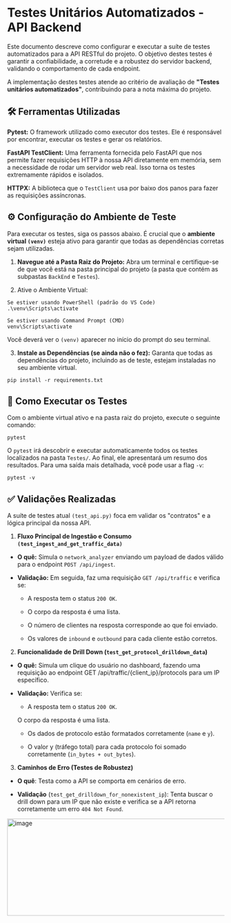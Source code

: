 # Testes Unitários Automatizados - API Backend
Este documento descreve como configurar e executar a suíte de testes automatizados para a API RESTful do projeto. O objetivo destes testes é garantir a confiabilidade, a corretude e a robustez do servidor backend, validando o comportamento de cada endpoint.

A implementação destes testes atende ao critério de avaliação de **"Testes unitários automatizados"**, contribuindo para a nota máxima do projeto.

## 🛠️ Ferramentas Utilizadas
**Pytest:** O framework utilizado como executor dos testes. Ele é responsável por encontrar, executar os testes e gerar os relatórios.

**FastAPI TestClient:** Uma ferramenta fornecida pelo FastAPI que nos permite fazer requisições HTTP à nossa API diretamente em memória, sem a necessidade de rodar um servidor web real. Isso torna os testes extremamente rápidos e isolados.

**HTTPX:** A biblioteca que o `TestClient` usa por baixo dos panos para fazer as requisições assíncronas.

## ⚙️ Configuração do Ambiente de Teste
Para executar os testes, siga os passos abaixo. É crucial que o **ambiente virtual `(venv)`** esteja ativo para garantir que todas as dependências corretas sejam utilizadas.

1. **Navegue até a Pasta Raiz do Projeto:**
Abra um terminal e certifique-se de que você está na pasta principal do projeto (a pasta que contém as subpastas `BackEnd` e `Testes`).

2. Ative o Ambiente Virtual:
```
Se estiver usando PowerShell (padrão do VS Code)
.\venv\Scripts\activate

Se estiver usando Command Prompt (CMD)
venv\Scripts\activate
```

Você deverá ver o ```(venv)``` aparecer no início do prompt do seu terminal.

3. **Instale as Dependências (se ainda não o fez):**
Garanta que todas as dependências do projeto, incluindo as de teste, estejam instaladas no seu ambiente virtual.
```
pip install -r requirements.txt
```
## 🚀 Como Executar os Testes
Com o ambiente virtual ativo e na pasta raiz do projeto, execute o seguinte comando:
```
pytest
```
O `pytest` irá descobrir e executar automaticamente todos os testes localizados na pasta `Testes/`. Ao final, ele apresentará um resumo dos resultados. Para uma saída mais detalhada, você pode usar a flag `-v`:
```
pytest -v
```
## ✅ Validações Realizadas
A suíte de testes atual `(test_api.py)` foca em validar os "contratos" e a lógica principal da nossa API.

1. **Fluxo Principal de Ingestão e Consumo `(test_ingest_and_get_traffic_data)`**
- **O quê:** Simula o `network_analyzer` enviando um payload de dados válido para o endpoint `POST /api/ingest`.

- **Validação:** Em seguida, faz uma requisição `GET /api/traffic` e verifica se:

    - A resposta tem o status `200 OK`.

    - O corpo da resposta é uma lista.

    - O número de clientes na resposta corresponde ao que foi enviado.

    - Os valores de `inbound` e `outbound` para cada cliente estão corretos.

2. **Funcionalidade de Drill Down (`test_get_protocol_drilldown_data`)**
- **O quê:** Simula um clique do usuário no dashboard, fazendo uma requisição ao endpoint GET /api/traffic/{client_ip}/protocols para um IP específico.

- **Validação:** Verifica se:

    - A resposta tem o status `200 OK`.

     O corpo da resposta é uma lista.

    - Os dados de protocolo estão formatados corretamente (`name` e `y`).

    - O valor y (tráfego total) para cada protocolo foi somado corretamente (`in_bytes + out_bytes`).

3. **Caminhos de Erro (Testes de Robustez)**
- **O quê**: Testa como a API se comporta em cenários de erro.

- **Validação** (`test_get_drilldown_for_nonexistent_ip`): Tenta buscar o drill down para um IP que não existe e verifica se a API retorna corretamente um erro `404 Not Found`.

 <img width="1610" height="225" alt="image" src="https://github.com/user-attachments/assets/79334bab-7253-428d-9b37-318003cb3179" />
